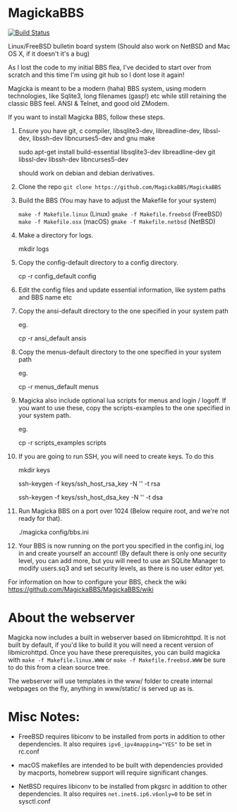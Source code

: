 # MagickaBBS

[![Build Status](https://build.magickabbs.com/buildStatus/icon?job=MagickaBBS-Linux)](https://build.magickabbs.com/job/MagickaBBS-Linux)

Linux/FreeBSD bulletin board system (Should also work on NetBSD and Mac OS X, if it doesn't it's a bug)

As I lost the code to my initial BBS flea, I've decided to start over from scratch and this time I'm using git hub so I dont
lose it again!

Magicka is meant to be a modern (haha) BBS system, using modern technologies, like Sqlite3, long filenames (gasp!) etc
while still retaining the classic BBS feel. ANSI & Telnet, and good old ZModem.

If you want to install Magicka BBS, follow these steps.

1. Ensure you have git, c compiler, libsqlite3-dev, libreadline-dev, libssl-dev, libssh-dev libncurses5-dev and gnu make

    sudo apt-get install build-essential libsqlite3-dev libreadline-dev git libssl-dev libssh-dev libncurses5-dev

   should work on debian and debian derivatives.
2. Clone the repo `git clone https://github.com/MagickaBBS/MagickaBBS`

3. Build the BBS (You may have to adjust the Makefile for your system)

   `make -f Makefile.linux` (Linux) `gmake -f Makefile.freebsd` (FreeBSD) `make -f Makefile.osx` (macOS) `gmake -f Makefile.netbsd` (NetBSD)

4. Make a directory for logs.

	mkdir logs

5. Copy the config-default directory to a config directory.

    cp -r config_default config

6. Edit the config files and update essential information, like system paths and BBS name etc
7. Copy the ansi-default directory to the one specified in your system path

   eg.

    cp -r ansi_default ansis

8. Copy the menus-default directory to the one specified in your system path

   eg.

    cp -r menus_default menus

9. Magicka also include optional lua scripts for menus and login / logoff. If you want to use these, copy
the scripts-examples to the one specified in your system path.

   eg.
   
    cp -r scripts_examples scripts

10. If you are going to run SSH, you will need to create keys. To do this

    mkdir keys

	ssh-keygen -f keys/ssh_host_rsa_key -N '' -t rsa
	
	ssh-keygen -f keys/ssh_host_dsa_key -N '' -t dsa

11. Run Magicka BBS on a port over 1024 (Below require root, and we're not ready for that).

    ./magicka config/bbs.ini

12. Your BBS is now running on the port you specified in the config.ini, log in and create yourself an account! (By default there is only one security level, you can add more,
but you will need to use an SQLite Manager to modify users.sq3 and set security levels, as there is no user editor yet.

For information on how to configure your BBS, check the wiki https://github.com/MagickaBBS/MagickaBBS/wiki

# About the webserver

Magicka now includes a built in webserver based on libmicrohttpd. It is not built by default, if you'd like to build it you will
need a recent version of libmicrohttpd. Once you have these prerequisites, you can build magicka with `make -f Makefile.linux.WWW` 
or `make -f Makefile.freebsd.WWW` be sure to do this from a clean source tree.

The webserver will use templates in the www/ folder to create internal webpages on the fly, anything in www/static/ is served up as is.

# Misc Notes:

* FreeBSD requires libiconv to be installed from ports in addition to other dependencies. It also requires `ipv6_ipv4mapping="YES"` to be set in rc.conf

* macOS makefiles are intended to be built with dependencies provided by macports, homebrew support will require significant changes.

* NetBSD requires libiconv to be installed from pkgsrc in addition to other dependencies. It also requires `net.inet6.ip6.v6only=0` to be set in sysctl.conf

